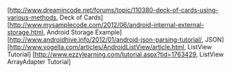[http://www.dreamincode.net/forums/topic/110380-deck-of-cards-using-various-methods, Deck of Cards]
[http://www.mysamplecode.com/2012/06/android-internal-external-storage.html, Android Storage Example]
[http://www.androidhive.info/2012/01/android-json-parsing-tutorial/, JSON]
[http://www.vogella.com/articles/AndroidListView/article.html, ListView Tutorial]
[http://www.ezzylearning.com/tutorial.aspx?tid=1763429, ListView ArrayAdapter Tutorial]